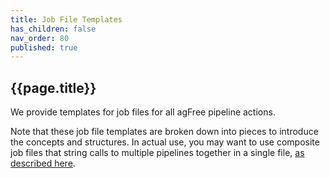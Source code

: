 ```yaml
---
title: Job File Templates
has_children: false
nav_order: 80
published: true
---
```


## {{page.title}}

We provide templates for job files for all agFree pipeline actions.

Note that these job file templates are broken down into pieces
to introduce the concepts and structures. In actual use,
you may want to use composite job files that string
calls to multiple pipelines together in a single file, [as 
described here](https://midataint.github.io/mdi/docs/job_config_files.html#multi-pipeline-job-files).
